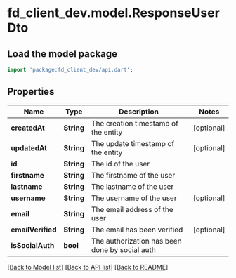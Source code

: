 # fd_client_dev.model.ResponseUserDto

## Load the model package
```dart
import 'package:fd_client_dev/api.dart';
```

## Properties
Name | Type | Description | Notes
------------ | ------------- | ------------- | -------------
**createdAt** | **String** | The creation timestamp of the entity | [optional] 
**updatedAt** | **String** | The update timestamp of the entity | [optional] 
**id** | **String** | The id of the user | 
**firstname** | **String** | The firstname of the user | 
**lastname** | **String** | The lastname of the user | 
**username** | **String** | The username of the user | [optional] 
**email** | **String** | The email address of the user | 
**emailVerified** | **String** | The email has been verified | [optional] 
**isSocialAuth** | **bool** | The authorization has been done by social auth | 

[[Back to Model list]](../README.md#documentation-for-models) [[Back to API list]](../README.md#documentation-for-api-endpoints) [[Back to README]](../README.md)


